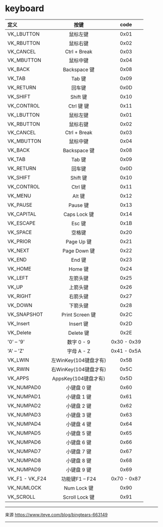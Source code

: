 # keyboard


| 定义           |         按键          |    code     |
| :------------- | :-------------------: | :---------: |
| VK_LBUTTON     |       鼠标左键        |    0x01     |
| VK_RBUTTON     |       鼠标右键        |    0x02     |
| VK_CANCEL      |     Ctrl + Break      |    0x03     |
| VK_MBUTTON     |       鼠标中键        |    0x04     |
| VK_BACK        |     Backspace 键      |    0x08     |
| VK_TAB         |        Tab 键         |    0x09     |
| VK_RETURN      |        回车键         |    0x0D     |
| VK_SHIFT       |       Shift 键        |    0x10     |
| VK_CONTROL     |      Ctrl 键  键      |    0x11     |
| VK_LBUTTON     |       鼠标左键        |    0x01     |
| VK_RBUTTON     |       鼠标右键        |    0x02     |
| VK_CANCEL      |     Ctrl + Break      |    0x03     |
| VK_MBUTTON     |       鼠标中键        |    0x04     |
| VK_BACK        |     Backspace 键      |    0x08     |
| VK_TAB         |        Tab 键         |    0x09     |
| VK_RETURN      |        回车键         |    0x0D     |
| VK_SHIFT       |       Shift 键        |    0x10     |
| VK_CONTROL     |        Ctrl 键        |    0x11     |
| VK_MENU        |        Alt 键         |    0x12     |
| VK_PAUSE       |       Pause 键        |    0x13     |
| VK_CAPITAL     |     Caps Lock 键      |    0x14     |
| VK_ESCAPE      |        Esc 键         |    0x1B     |
| VK_SPACE       |        空格键         |    0x20     |
| VK_PRIOR       |      Page Up 键       |    0x21     |
| VK_NEXT        |     Page Down 键      |    0x22     |
| VK_END         |        End 键         |    0x23     |
| VK_HOME        |        Home 键        |    0x24     |
| VK_LEFT        |       左箭头键        |    0x25     |
| VK_UP          |       上箭头键        |    0x26     |
| VK_RIGHT       |       右箭头键        |    0x27     |
| VK_DOWN        |       下箭头键        |    0x28     |
| VK_SNAPSHOT    |    Print Screen 键    |    0x2C     |
| VK_Insert      |       Insert 键       |    0x2D     |
| VK_Delete      |       Delete 键       |    0x2E     |
| '0' – '9'      |      数字 0 - 9       | 0x30 - 0x39 |
| 'A' – 'Z'      |      字母 A - Z       | 0x41 - 0x5A |
| VK_LWIN        | 左WinKey(104键盘才有) |    0x5B     |
| VK_RWIN        | 右WinKey(104键盘才有) |    0x5C     |
| VK_APPS        | AppsKey(104键盘才有)  |    0x5D     |
| VK_NUMPAD0     |      小键盘 0 键      |    0x60     |
| VK_NUMPAD1     |      小键盘 1 键      |    0x61     |
| VK_NUMPAD2     |      小键盘 2 键      |    0x62     |
| VK_NUMPAD3     |      小键盘 3 键      |    0x63     |
| VK_NUMPAD4     |      小键盘 4 键      |    0x64     |
| VK_NUMPAD5     |      小键盘 5 键      |    0x65     |
| VK_NUMPAD6     |      小键盘 6 键      |    0x66     |
| VK_NUMPAD7     |      小键盘 7 键      |    0x67     |
| VK_NUMPAD8     |      小键盘 8 键      |    0x68     |
| VK_NUMPAD9     |      小键盘 9 键      |    0x69     |
| VK_F1 - VK_F24 |    功能键F1 – F24     | 0x70 - 0x87 |
| VK_NUMLOCK     |      Num Lock 键      |    0x90     |
| VK_SCROLL      |    Scroll Lock 键     |    0x91     |

----
来源
https://www.iteye.com/blog/bingtears-663149

----